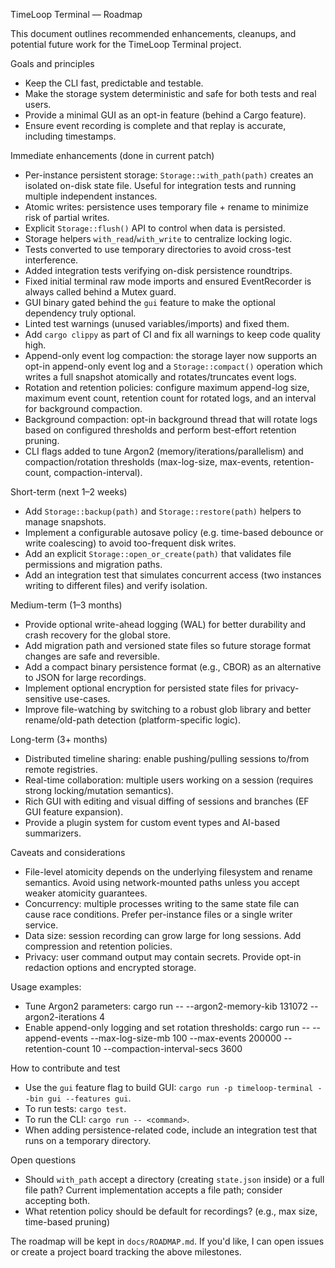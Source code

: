 TimeLoop Terminal — Roadmap

This document outlines recommended enhancements, cleanups, and potential future work for the TimeLoop Terminal project.

Goals and principles
- Keep the CLI fast, predictable and testable.
- Make the storage system deterministic and safe for both tests and real users.
- Provide a minimal GUI as an opt-in feature (behind a Cargo feature).
- Ensure event recording is complete and that replay is accurate, including timestamps.

Immediate enhancements (done in current patch)
- Per-instance persistent storage: `Storage::with_path(path)` creates an isolated on-disk state file. Useful for integration tests and running multiple independent instances.
- Atomic writes: persistence uses temporary file + rename to minimize risk of partial writes.
- Explicit `Storage::flush()` API to control when data is persisted.
- Storage helpers `with_read`/`with_write` to centralize locking logic.
- Tests converted to use temporary directories to avoid cross-test interference.
- Added integration tests verifying on-disk persistence roundtrips.
- Fixed initial terminal raw mode imports and ensured EventRecorder is always called behind a Mutex guard.
- GUI binary gated behind the `gui` feature to make the optional dependency truly optional.
- Linted test warnings (unused variables/imports) and fixed them.
- Add `cargo clippy` as part of CI and fix all warnings to keep code quality high.
- Append-only event log compaction: the storage layer now supports an opt-in append-only event log and a `Storage::compact()` operation which writes a full snapshot atomically and rotates/truncates event logs.
- Rotation and retention policies: configure maximum append-log size, maximum event count, retention count for rotated logs, and an interval for background compaction.
- Background compaction: opt-in background thread that will rotate logs based on configured thresholds and perform best-effort retention pruning.
- CLI flags added to tune Argon2 (memory/iterations/parallelism) and compaction/rotation thresholds (max-log-size, max-events, retention-count, compaction-interval).


Short-term (next 1–2 weeks)
- Add `Storage::backup(path)` and `Storage::restore(path)` helpers to manage snapshots.
- Implement a configurable autosave policy (e.g. time-based debounce or write coalescing) to avoid too-frequent disk writes.
- Add an explicit `Storage::open_or_create(path)` that validates file permissions and migration paths.
- Add an integration test that simulates concurrent access (two instances writing to different files) and verify isolation.

Medium-term (1–3 months)
- Provide optional write-ahead logging (WAL) for better durability and crash recovery for the global store.
- Add migration path and versioned state files so future storage format changes are safe and reversible.
- Add a compact binary persistence format (e.g., CBOR) as an alternative to JSON for large recordings.
- Implement optional encryption for persisted state files for privacy-sensitive use-cases.
- Improve file-watching by switching to a robust glob library and better rename/old-path detection (platform-specific logic).

Long-term (3+ months)
- Distributed timeline sharing: enable pushing/pulling sessions to/from remote registries.
- Real-time collaboration: multiple users working on a session (requires strong locking/mutation semantics).
- Rich GUI with editing and visual diffing of sessions and branches (EF GUI feature expansion).
- Provide a plugin system for custom event types and AI-based summarizers.

Caveats and considerations
- File-level atomicity depends on the underlying filesystem and rename semantics. Avoid using network-mounted paths unless you accept weaker atomicity guarantees.
- Concurrency: multiple processes writing to the same state file can cause race conditions. Prefer per-instance files or a single writer service.
- Data size: session recording can grow large for long sessions. Add compression and retention policies.
- Privacy: user command output may contain secrets. Provide opt-in redaction options and encrypted storage.

Usage examples:

- Tune Argon2 parameters:
	cargo run -- --argon2-memory-kib 131072 --argon2-iterations 4
- Enable append-only logging and set rotation thresholds:
	cargo run -- --append-events --max-log-size-mb 100 --max-events 200000 --retention-count 10 --compaction-interval-secs 3600

How to contribute and test
- Use the `gui` feature flag to build GUI: `cargo run -p timeloop-terminal --bin gui --features gui`.
- To run tests: `cargo test`.
- To run the CLI: `cargo run -- <command>`.
- When adding persistence-related code, include an integration test that runs on a temporary directory.

Open questions
- Should `with_path` accept a directory (creating `state.json` inside) or a full file path? Current implementation accepts a file path; consider accepting both.
- What retention policy should be default for recordings? (e.g., max size, time-based pruning)

The roadmap will be kept in `docs/ROADMAP.md`. If you'd like, I can open issues or create a project board tracking the above milestones.
